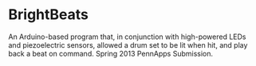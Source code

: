 BrightBeats
===========

An Arduino-based program that, in conjunction with high-powered LEDs and piezoelectric sensors, allowed a drum set to be lit when hit, and play back a beat on command. Spring 2013 PennApps Submission.
